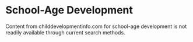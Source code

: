 
# School-Age Development

Content from childdevelopmentinfo.com for school-age development is not readily available through current search methods.
